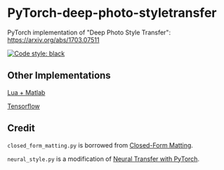 # PyTorch-deep-photo-styletransfer
PyTorch implementation of "Deep Photo Style Transfer": https://arxiv.org/abs/1703.07511

[![Code style: black](https://img.shields.io/badge/code%20style-black-000000.svg)](https://github.com/ambv/black)

## Other Implementations

[Lua + Matlab](https://github.com/luanfujun/deep-photo-styletransfer)

[Tensorflow](https://github.com/LouieYang/deep-photo-styletransfer-tf)

## Credit

`closed_form_matting.py` is borrowed from [Closed-Form Matting](https://github.com/MarcoForte/closed-form-matting).

`neural_style.py` is a modification of [Neural Transfer with PyTorch](https://pytorch.org/tutorials/advanced/neural_style_tutorial.html).
